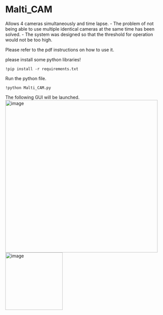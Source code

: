 # Malti_CAM
Allows 4 cameras simultaneously and time lapse. - The problem of not being able to use multiple identical cameras at the same time has been solved. - The system was designed so that the threshold for operation would not be too high.

Please refer to the pdf instructions on how to use it.

please install some python libraries!
```
!pip install -r requirements.txt
```
Run the python file.
```
!python Malti_CAM.py
```
The following GUI will be launched.
<img width="478" alt="image" src="https://user-images.githubusercontent.com/65880626/227711815-a385fe82-1fd0-4881-a591-a716e2beaa34.png">
<img width="180" alt="image" src="https://user-images.githubusercontent.com/65880626/227711859-469a988c-0f37-44d3-bbc7-bbf403d3a466.png">

